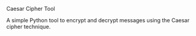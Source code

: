 Caesar Cipher Tool

A simple Python tool to encrypt and decrypt messages using the Caesar cipher technique.
